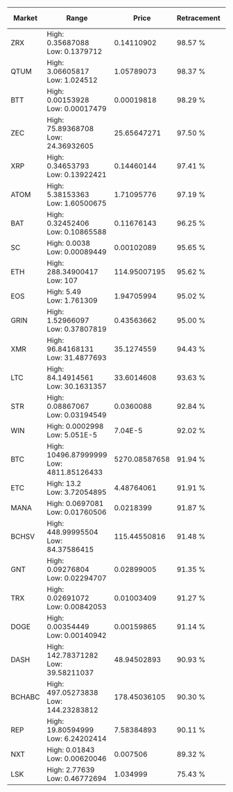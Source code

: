 | Market | Range | Price| Retracement | Doubles to 50% |
| --- | --- | --- | --- | --- |
| ZRX | High: 0.35687088<br />Low: 0.1379712 | 0.14110902 | 98.57 % | 1.75 |
| QTUM | High: 3.06605817<br />Low: 1.024512 | 1.05789073 | 98.37 % | 1.93 |
| BTT | High: 0.00153928<br />Low: 0.00017479 | 0.00019818 | 98.29 % | 4.32 |
| ZEC | High: 75.89368708<br />Low: 24.36932605 | 25.65647271 | 97.50 % | 1.95 |
| XRP | High: 0.34653793<br />Low: 0.13922421 | 0.14460144 | 97.41 % | 1.68 |
| ATOM | High: 5.38153363<br />Low: 1.60500675 | 1.71095776 | 97.19 % | 2.04 |
| BAT | High: 0.32452406<br />Low: 0.10865588 | 0.11676143 | 96.25 % | 1.85 |
| SC | High: 0.0038<br />Low: 0.00089449 | 0.00102089 | 95.65 % | 2.30 |
| ETH | High: 288.34900417<br />Low: 107 | 114.95007195 | 95.62 % | 1.72 |
| EOS | High: 5.49<br />Low: 1.761309 | 1.94705994 | 95.02 % | 1.86 |
| GRIN | High: 1.52966097<br />Low: 0.37807819 | 0.43563662 | 95.00 % | 2.19 |
| XMR | High: 96.84168131<br />Low: 31.4877693 | 35.1274559 | 94.43 % | 1.83 |
| LTC | High: 84.14914561<br />Low: 30.1631357 | 33.6014608 | 93.63 % | 1.70 |
| STR | High: 0.08867067<br />Low: 0.03194549 | 0.0360088 | 92.84 % | 1.67 |
| WIN | High: 0.0002998<br />Low: 5.051E-5 | 7.04E-5 | 92.02 % | 2.49 |
| BTC | High: 10496.87999999<br />Low: 4811.85126433 | 5270.08587658 | 91.94 % | 1.45 |
| ETC | High: 13.2<br />Low: 3.72054895 | 4.48764061 | 91.91 % | 1.89 |
| MANA | High: 0.0697081<br />Low: 0.01760506 | 0.0218399 | 91.87 % | 2.00 |
| BCHSV | High: 448.99995504<br />Low: 84.37586415 | 115.44550816 | 91.48 % | 2.31 |
| GNT | High: 0.09276804<br />Low: 0.02294707 | 0.02899005 | 91.35 % | 2.00 |
| TRX | High: 0.02691072<br />Low: 0.00842053 | 0.01003409 | 91.27 % | 1.76 |
| DOGE | High: 0.00354449<br />Low: 0.00140942 | 0.00159865 | 91.14 % | 1.55 |
| DASH | High: 142.78371282<br />Low: 39.58211037 | 48.94502893 | 90.93 % | 1.86 |
| BCHABC | High: 497.05273838<br />Low: 144.23283812 | 178.45036105 | 90.30 % | 1.80 |
| REP | High: 19.80594999<br />Low: 6.24202414 | 7.58384893 | 90.11 % | 1.72 |
| NXT | High: 0.01843<br />Low: 0.00620046 | 0.007506 | 89.32 % | 1.64 |
| LSK | High: 2.77639<br />Low: 0.46772694 | 1.034999 | 75.43 % | 1.57 |

